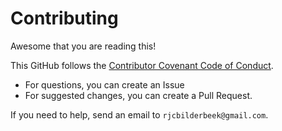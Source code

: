 # Contributing

Awesome that you are reading this!

This GitHub follows the [Contributor Covenant Code of Conduct](CODE_OF_CONDUCT.md).

 * For questions, you can create an Issue
 * For suggested changes, you can create a Pull Request.

If you need to help, send an email to `rjcbilderbeek@gmail.com`.
